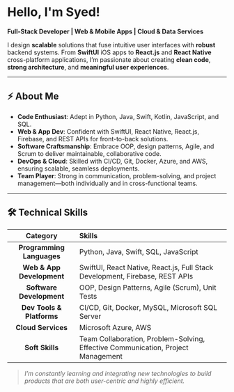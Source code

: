 # Hello, I'm Syed!
**Full-Stack Developer | Web & Mobile Apps | Cloud & Data Services**

I design **scalable** solutions that fuse intuitive user interfaces with **robust** backend systems. From **SwiftUI** iOS apps to **React.js** and **React Native** cross-platform applications, I’m passionate about creating **clean code**, **strong architecture**, and **meaningful user experiences**.

---

## ⚡ About Me
- **Code Enthusiast**: Adept in Python, Java, Swift, Kotlin, JavaScript, and SQL.
- **Web & App Dev**: Confident with SwiftUI, React Native, React.js, Firebase, and REST APIs for front-to-back solutions.
- **Software Craftsmanship**: Embrace OOP, design patterns, Agile, and Scrum to deliver maintainable, collaborative code.
- **DevOps & Cloud**: Skilled with CI/CD, Git, Docker, Azure, and AWS, ensuring scalable, seamless deployments.
- **Team Player**: Strong in communication, problem-solving, and project management—both individually and in cross-functional teams.

---

## 🛠️ Technical Skills

| **Category**                 | **Skills**                                                                              |
|:----------------------------:|:----------------------------------------------------------------------------------------|
| **Programming Languages**    | Python, Java, Swift, SQL, JavaScript                                           |
| **Web & App Development**    | SwiftUI, React Native, React.js, Full Stack Development, Firebase, REST APIs           |
| **Software Development**     | OOP, Design Patterns, Agile (Scrum), Unit Tests       |
| **Dev Tools & Platforms**    | CI/CD, Git, Docker, MySQL, Microsoft SQL Server                                        |
| **Cloud Services**           | Microsoft Azure, AWS                                                                    |
| **Soft Skills**              | Team Collaboration, Problem-Solving, Effective Communication, Project Management       |

> *I’m constantly learning and integrating new technologies to build products that are both user-centric and highly efficient.*


